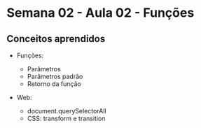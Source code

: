 # Semana 02 - Aula 02 - Funções

## Conceitos aprendidos

- Funções:
  - Parâmetros
  - Parâmetros padrão
  - Retorno da função

- Web:
  - document.querySelectorAll
  - CSS: transform e transition
